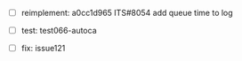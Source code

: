 - [ ] reimplement: a0cc1d965 ITS#8054 add queue time to log
- [ ] test: test066-autoca
- [ ] fix: issue121

